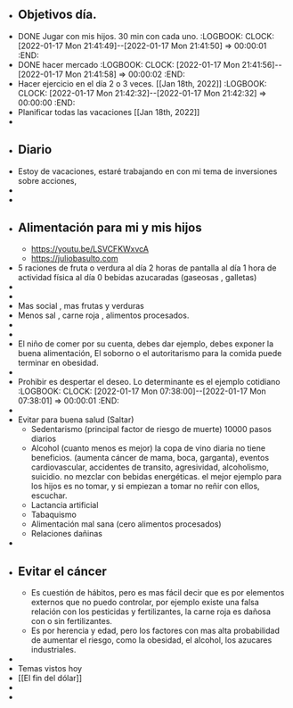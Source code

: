 - ## Objetivos día.
- DONE Jugar con mis hijos. 30 min con cada uno.
  :LOGBOOK:
  CLOCK: [2022-01-17 Mon 21:41:49]--[2022-01-17 Mon 21:41:50] =>  00:00:01
  :END:
- DONE hacer mercado
  :LOGBOOK:
  CLOCK: [2022-01-17 Mon 21:41:56]--[2022-01-17 Mon 21:41:58] =>  00:00:02
  :END:
- Hacer ejercicio en el día 2 o 3 veces. [[Jan 18th, 2022]]
  :LOGBOOK:
  CLOCK: [2022-01-17 Mon 21:42:32]--[2022-01-17 Mon 21:42:32] =>  00:00:00
  :END:
- Planificar todas las vacaciones [[Jan 18th, 2022]]
-
- ## Diario
- Estoy de vacaciones, estaré trabajando en con mi tema de inversiones sobre acciones,
-
-
- ## Alimentación para mi y mis hijos
	- https://youtu.be/LSVCFKWxvcA
	- https://juliobasulto.com
- 5	raciones de fruta o verdura al día
  2	horas de pantalla al día
  1 	hora de actividad física al día
  0	bebidas azucaradas (gaseosas , galletas)
-
-
- Mas social , mas frutas y verduras
- Menos sal , carne roja , alimentos procesados.
-
-
- El niño de comer por su cuenta, debes dar ejemplo, debes exponer la buena alimentación, El soborno o el autoritarismo para la comida puede terminar en obesidad.
-
- Prohibir es despertar el deseo. Lo determinante es el ejemplo cotidiano
  :LOGBOOK:
  CLOCK: [2022-01-17 Mon 07:38:00]--[2022-01-17 Mon 07:38:01] =>  00:00:01
  :END:
-
- Evitar para buena salud (Saltar)
	- Sedentarismo (principal factor de riesgo de muerte) 10000 pasos diarios
	- Alcohol (cuanto menos es mejor) la copa de vino diaria no tiene beneficios. (aumenta cáncer de mama, boca, garganta), eventos cardiovascular, accidentes de transito, agresividad, alcoholismo, suicidio. no mezclar con bebidas energéticas. el mejor ejemplo para los hijos es no tomar, y si empiezan a tomar no reñir con ellos, escuchar.
	- Lactancia artificial
	- Tabaquismo
	- Alimentación mal sana (cero alimentos procesados)
	- Relaciones dañinas
-
- ## Evitar el cáncer
	- Es cuestión de hábitos, pero es mas fácil decir que es por elementos externos que no puedo controlar, por ejemplo existe una falsa relación con los pesticidas y fertilizantes, la carne roja es dañosa con o sin fertilizantes.
	- Es por herencia y edad, pero los factores con mas alta probabilidad de aumentar el riesgo, como la obesidad, el alcohol, los azucares industriales.
-
- Temas vistos hoy
- [[El fin del dólar]]
-
-